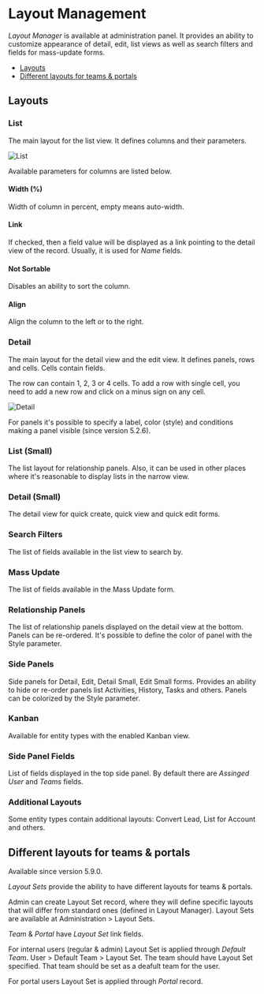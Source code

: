 # Layout Management

*Layout Manager* is available at administration panel. It provides an ability to customize appearance of detail, edit, list views as well as search filters and fields for mass-update forms.

* [Layouts](#layouts)
* [Different layouts for teams & portals](#different-layouts-for-teams--portals)

## Layouts

### List

The main layout for the list view. It defines columns and their parameters.

![List](https://raw.githubusercontent.com/espocrm/documentation/master/_static/images/administration/layout-manager/list.png)

Available parameters for columns are listed below.

#### Width (%)

Width of column in percent, empty means auto-width.

#### Link

If checked, then a field value will be displayed as a link pointing to the detail view of the record. Usually, it is used for *Name* fields.

#### Not Sortable

Disables an ability to sort the column.

#### Align

Align the column to the left or to the right.

### Detail

The main layout for the detail view and the edit view. It defines panels, rows and cells. Cells contain fields.

The row can contain 1, 2, 3 or 4 cells. To add a row with single cell, you need to add a new row and click on a minus sign on any cell.

![Detail](https://raw.githubusercontent.com/espocrm/documentation/master/_static/images/administration/layout-manager/detail.png)

For panels it's possible to specify a label, color (style) and conditions making a panel visible (since version 5.2.6).

### List (Small)

The list layout for relationship panels. Also, it can be used in other places where it's reasonable to display lists in the narrow view.

### Detail (Small)

The detail view for quick create, quick view and quick edit forms.

### Search Filters

The list of fields available in the list view to search by.

### Mass Update

The list of fields available in the Mass Update form.

### Relationship Panels

The list of relationship panels displayed on the detail view at the bottom. Panels can be re-ordered. It's possible to define the color of panel with the Style parameter.

### Side Panels

Side panels for Detail, Edit, Detail Small, Edit Small forms. Provides an ability to hide or re-order panels list Activities, History, Tasks and others. Panels can be colorized by the Style parameter.

### Kanban

Available for entity types with the enabled Kanban view.

### Side Panel Fields

List of fields displayed in the top side panel. By default there are *Assinged User* and *Teams* fields.

### Additional Layouts

Some entity types contain additional layouts: Convert Lead, List for Account and others.

## Different layouts for teams & portals

Available since version 5.9.0.

*Layout Sets* provide the ability to have different layouts for teams & portals.

Admin can create Layout Set record, where they will define specific layouts that will differ from standard ones (defined in Layout Manager). Layout Sets are available at Administration > Layout Sets.

*Team* & *Portal* have *Layout Set* link fields.

For internal users (regular & admin) Layout Set is applied through *Default Team*. User > Default Team > Layout Set. The team should have Layout Set specified. That team should be set as a deafult team for the user.

For portal users Layout Set is applied through *Portal* record. 
